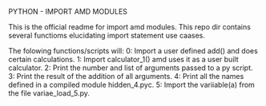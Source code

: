 PYTHON - IMPORT AMD MODULES

This is the official readme for import amd modules. This repo dir contains
several functioms elucidating import statement use caases.

The folowing functions/scripts will:
0: Import a user defined add() and does certain calculations.
1: Import calculator_1() amd uses it as a user built calculator.
2: Print the number and list of arguments passed to a py script.
3: Print the result of the addition of all arguments.
4: Print all the names defined in a compiled module hidden_4.pyc.
5: Import the variiable(a) from the file variae_load_5.py.